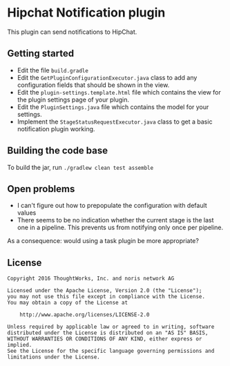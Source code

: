 # Hipchat Notification plugin

This plugin can send notifications to HipChat.

## Getting started

* Edit the file `build.gradle`
* Edit the `GetPluginConfigurationExecutor.java` class to add any configuration fields that should be shown in the view.
* Edit the `plugin-settings.template.html` file which contains the view for the plugin settings page of your plugin.
* Edit the `PluginSettings.java` file which contains the model for your settings.
* Implement the `StageStatusRequestExecutor.java` class to get a basic notification plugin working.

## Building the code base

To build the jar, run `./gradlew clean test assemble`

## Open problems

* I can't figure out how to prepopulate the configuration with default values
* There seems to be no indication whether the current stage is the last one in a pipeline. This prevents us from notifying only once per pipeline.

As a consequence: would using a task plugin be more appropriate?

## License

```plain
Copyright 2016 ThoughtWorks, Inc. and noris network AG

Licensed under the Apache License, Version 2.0 (the "License");
you may not use this file except in compliance with the License.
You may obtain a copy of the License at

    http://www.apache.org/licenses/LICENSE-2.0

Unless required by applicable law or agreed to in writing, software
distributed under the License is distributed on an "AS IS" BASIS,
WITHOUT WARRANTIES OR CONDITIONS OF ANY KIND, either express or implied.
See the License for the specific language governing permissions and
limitations under the License.
```
